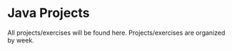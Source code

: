 # Java Projects

All projects/exercises will be found here. Projects/exercises are organized by week.
